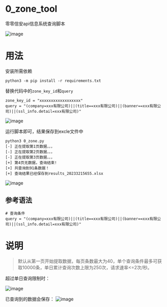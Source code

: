 # 0_zone_tool
零零信安api信息系统查询脚本

![image](https://github.com/wkend/0_zone_tool/assets/37563697/6097854a-4abe-4fd9-a9d4-d6620da08d0a)


# 用法
安装所需依赖
```
python3 -m pip install -r requirements.txt
```
替换代码中的`zone_key_id`和`query`
```
zone_key_id = "xxxxxxxxxxxxxxxxxx"
query = "(company=xxx有限公司)||(title==xxx有限公司)||(banner==xxx有限公司)||(ssl_info.detail=xxx有限公司)"
```
![image](https://github.com/wkend/0_zone_tool/assets/37563697/0ebdb9b2-6bea-4e33-974a-fafa3a546ecb)

运行脚本即可，结果保存到excle文件中
```
python3 0_zone.py
[-] 正在提取第1页数据，，，
[-] 正在提取第2页数据，，，
[-] 正在提取第3页数据，，，
[+] 第4页无数据，查询结束!
[+] 共查询到91条数据！
[+] 查询结果已经保存到results_20233215655.xlsx
```
![image](https://user-images.githubusercontent.com/37563697/222225610-07bf4cb3-9227-4ad4-b55a-6dbe56a33771.png)

## 参考语法
```
# 查询条件
query = "(company=xxx有限公司)||(title==xxx有限公司)||(banner==xxx有限公司)||(ssl_info.detail=xxx有限公司)"
```

# 说明

> 默认从第一页开始提取数据，每页条数最大为40，单个查询条件最多可获取10000条，单日累计查询次数上限为250次，请求速率<=2次/秒。

超过单日查询限制时：

![image](https://github.com/wkend/0_zone_tool/assets/37563697/cf6d0637-a228-4755-b9f4-936c32018b73)


已查询到的数据会保存：
![image](https://github.com/wkend/0_zone_tool/assets/37563697/fabe3009-7ae7-4504-ad0a-efacc25f958b)


